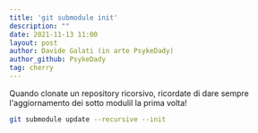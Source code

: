 ```yaml
---
title: 'git submodule init'
description: ""
date: 2021-11-13 11:00
layout: post
author: Davide Galati (in arte PsykeDady)
author_github: PsykeDady
tag: cherry
---
```


Quando clonate un repository ricorsivo, ricordate di dare sempre l'aggiornamento dei sotto modulil la prima volta!

```bash
git submodule update --recursive --init
```
